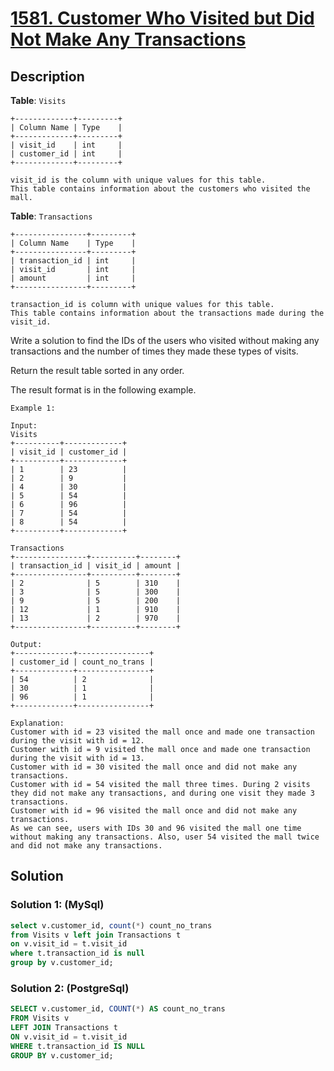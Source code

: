 # [1581. Customer Who Visited but Did Not Make Any Transactions](https://leetcode.com/problems/customer-who-visited-but-did-not-make-any-transactions/description/)

## Description

**Table**: `Visits`
```
+-------------+---------+
| Column Name | Type    |
+-------------+---------+
| visit_id    | int     |
| customer_id | int     |
+-------------+---------+

visit_id is the column with unique values for this table.
This table contains information about the customers who visited the mall.
```

**Table**: `Transactions`
```
+----------------+---------+
| Column Name    | Type    |
+----------------+---------+
| transaction_id | int     |
| visit_id       | int     |
| amount         | int     |
+----------------+---------+

transaction_id is column with unique values for this table.
This table contains information about the transactions made during the visit_id.
``` 

Write a solution to find the IDs of the users who visited without making any transactions and the number of times they made these types of visits.

Return the result table sorted in any order.

The result format is in the following example.

 
```
Example 1:

Input: 
Visits
+----------+-------------+
| visit_id | customer_id |
+----------+-------------+
| 1        | 23          |
| 2        | 9           |
| 4        | 30          |
| 5        | 54          |
| 6        | 96          |
| 7        | 54          |
| 8        | 54          |
+----------+-------------+

Transactions
+----------------+----------+--------+
| transaction_id | visit_id | amount |
+----------------+----------+--------+
| 2              | 5        | 310    |
| 3              | 5        | 300    |
| 9              | 5        | 200    |
| 12             | 1        | 910    |
| 13             | 2        | 970    |
+----------------+----------+--------+

Output: 
+-------------+----------------+
| customer_id | count_no_trans |
+-------------+----------------+
| 54          | 2              |
| 30          | 1              |
| 96          | 1              |
+-------------+----------------+

Explanation: 
Customer with id = 23 visited the mall once and made one transaction during the visit with id = 12.
Customer with id = 9 visited the mall once and made one transaction during the visit with id = 13.
Customer with id = 30 visited the mall once and did not make any transactions.
Customer with id = 54 visited the mall three times. During 2 visits they did not make any transactions, and during one visit they made 3 transactions.
Customer with id = 96 visited the mall once and did not make any transactions.
As we can see, users with IDs 30 and 96 visited the mall one time without making any transactions. Also, user 54 visited the mall twice and did not make any transactions.
```

## Solution

### Solution 1: (MySql)

```sql
select v.customer_id, count(*) count_no_trans
from Visits v left join Transactions t
on v.visit_id = t.visit_id
where t.transaction_id is null
group by v.customer_id;
```

### Solution 2: (PostgreSql)

```sql
SELECT v.customer_id, COUNT(*) AS count_no_trans
FROM Visits v
LEFT JOIN Transactions t
ON v.visit_id = t.visit_id
WHERE t.transaction_id IS NULL
GROUP BY v.customer_id;
```